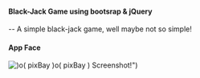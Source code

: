 
#### Black-Jack Game using bootsrap & jQuery

-- A simple black-jack game, well maybe not so simple!

#### App Face
![)o( pixBay )]()o( pixBay ) Screenshot!")

